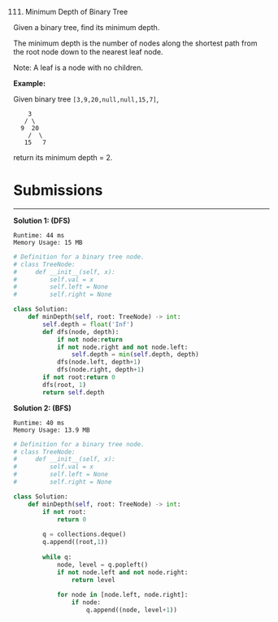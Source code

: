 111. Minimum Depth of Binary Tree

Given a binary tree, find its minimum depth.

The minimum depth is the number of nodes along the shortest path from the root node down to the nearest leaf node.

Note: A leaf is a node with no children.

**Example:**

Given binary tree `[3,9,20,null,null,15,7]`,
```
    3
   / \
  9  20
    /  \
   15   7
```
return its minimum depth = 2.

# Submissions
---
**Solution 1: (DFS)**
```
Runtime: 44 ms
Memory Usage: 15 MB
```
```python
# Definition for a binary tree node.
# class TreeNode:
#     def __init__(self, x):
#         self.val = x
#         self.left = None
#         self.right = None

class Solution:
    def minDepth(self, root: TreeNode) -> int:
        self.depth = float('Inf')
        def dfs(node, depth):
            if not node:return
            if not node.right and not node.left:
                self.depth = min(self.depth, depth)
            dfs(node.left, depth+1)
            dfs(node.right, depth+1)
        if not root:return 0
        dfs(root, 1)
        return self.depth
```

**Solution 2: (BFS)**
```
Runtime: 40 ms
Memory Usage: 13.9 MB
```
```python
# Definition for a binary tree node.
# class TreeNode:
#     def __init__(self, x):
#         self.val = x
#         self.left = None
#         self.right = None

class Solution:
    def minDepth(self, root: TreeNode) -> int:
        if not root:
            return 0
        
        q = collections.deque()
        q.append((root,1))
        
        while q:
            node, level = q.popleft()
            if not node.left and not node.right:
                return level
            
            for node in [node.left, node.right]:
                if node:
                    q.append((node, level+1))
```